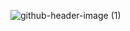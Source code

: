 ![github-header-image (1)](https://github.com/user-attachments/assets/217c2ce1-845a-440f-8d0e-3b9a2272f6e1)

